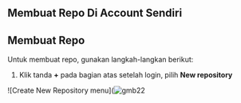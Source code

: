 ## Membuat Repo Di Account Sendiri

## Membuat Repo
Untuk membuat repo, gunakan langkah-langkan berikut:

1.  Klik tanda **+** pada bagian atas setelah login, pilih **New repository**

![Create New Repository menu](![gmb22](https://user-images.githubusercontent.com/114986359/224526156-7c91fe8d-6e59-4900-9045-56dcd6ae85db.png)
